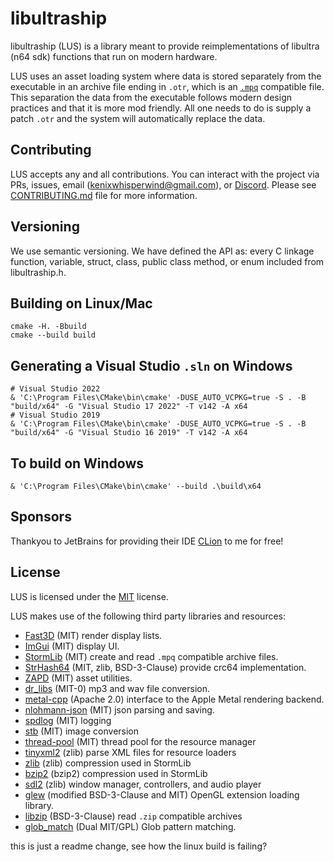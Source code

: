 # libultraship
libultraship (LUS) is a library meant to provide reimplementations of libultra (n64 sdk) functions that run on modern hardware.

LUS uses an asset loading system where data is stored separately from the executable in an archive file ending in `.otr`, which is an [`.mpq`](http://www.zezula.net/en/mpq/main.html) compatible file. This separation the data from the executable follows modern design practices and that it is more mod friendly. All one needs to do is supply a patch `.otr` and the system will automatically replace the data.

## Contributing
LUS accepts any and all contributions. You can interact with the project via PRs, issues, email (kenixwhisperwind@gmail.com), or [Discord](https://discord.gg/shipofharkinian).
Please see [CONTRIBUTING.md](https://github.com/Kenix3/libultraship/blob/main/CONTRIBUTING.md) file for more information.

## Versioning
We use semantic versioning. We have defined the API as: every C linkage function, variable, struct, class, public class method, or enum included from libultraship.h.

## Building on Linux/Mac
```
cmake -H. -Bbuild
cmake --build build
```

## Generating a Visual Studio `.sln` on Windows
```
# Visual Studio 2022
& 'C:\Program Files\CMake\bin\cmake' -DUSE_AUTO_VCPKG=true -S . -B "build/x64" -G "Visual Studio 17 2022" -T v142 -A x64
# Visual Studio 2019
& 'C:\Program Files\CMake\bin\cmake' -DUSE_AUTO_VCPKG=true -S . -B "build/x64" -G "Visual Studio 16 2019" -T v142 -A x64
```

## To build on Windows
```
& 'C:\Program Files\CMake\bin\cmake' --build .\build\x64
```

## Sponsors
Thankyou to JetBrains for providing their IDE [CLion](https://www.jetbrains.com/clion/) to me for free!

## License
LUS is licensed under the [MIT](https://github.com/Kenix3/libultraship/blob/main/LICENSE) license.

LUS makes use of the following third party libraries and resources:
- [Fast3D](https://github.com/Kenix3/libultraship/tree/main/src/graphic/Fast3D) (MIT) render display lists.
- [ImGui](https://github.com/ocornut/imgui) (MIT)  display UI.
- [StormLib](https://github.com/ladislav-zezula/StormLib) (MIT) create and read `.mpq` compatible archive files.
- [StrHash64](https://github.com/Kenix3/libultraship/blob/main/extern/StrHash64/StrHash64.h) (MIT, zlib, BSD-3-Clause) provide crc64 implementation.
- [ZAPD](https://github.com/zeldaret/ZAPD) (MIT) asset utilities.
- [dr_libs](https://github.com/mackron/dr_libs) (MIT-0) mp3 and wav file conversion.
- [metal-cpp](https://github.com/bkaradzic/metal-cpp) (Apache 2.0) interface to the Apple Metal rendering backend.
- [nlohmann-json](https://github.com/nlohmann/json) (MIT) json parsing and saving.
- [spdlog](https://github.com/gabime/spdlog) (MIT) logging
- [stb](https://github.com/nothings/stb) (MIT) image conversion
- [thread-pool](https://github.com/bshoshany/thread-pool) (MIT) thread pool for the resource manager
- [tinyxml2](https://github.com/leethomason/tinyxml2) (zlib) parse XML files for resource loaders
- [zlib](https://github.com/madler/zlib) (zlib) compression used in StormLib
- [bzip2](https://github.com/libarchive/bzip2) (bzip2) compression used in StormLib
- [sdl2](https://github.com/libsdl-org/SDL) (zlib) window manager, controllers, and audio player
- [glew](https://github.com/nigels-com/glew) (modified BSD-3-Clause and MIT) OpenGL extension loading library.
- [libzip](https://github.com/nih-at/) (BSD-3-Clause) read `.zip` compatible archives
- [glob_match](https://github.com/torvalds/linux/blob/d1bd5fa07667fcc3e38996ec42aef98761f23039/lib/glob.c) (Dual MIT/GPL) Glob pattern matching.

this is just a readme change, see how the linux build is failing?
